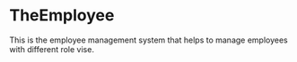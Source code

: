 # TheEmployee
This is the employee management system that helps to manage employees with different role vise.